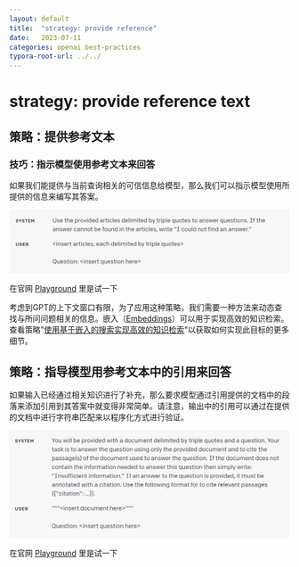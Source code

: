 ```yaml
---
layout: default
title:  "strategy: provide reference"
date:   2023-07-11
categories: openai best-practices
typora-root-url: ../../
---
```


# strategy: provide reference text

## 策略：提供参考文本

### 技巧：指示模型使用参考文本来回答

​	如果我们能提供与当前查询相关的可信信息给模型，那么我们可以指示模型使用所提供的信息来编写其答案。

![1](/assets/images/best-practices-2/1.png)

在官网 [Playground](https://platform.openai.com/playground/p/default-answer-from-retrieved-documents) 里是试一下

​	考虑到GPT的上下文窗口有限，为了应用这种策略，我们需要一种方法来动态查找与所问问题相关的信息。嵌入（[Embeddings](https://platform.openai.com/docs/guides/embeddings/what-are-embeddings)）可以用于实现高效的知识检索。查看策略"[使用基于嵌入的搜索实现高效的知识检索](https://platform.openai.com/docs/guides/gpt-best-practices/tactic-use-embeddings-based-search-to-implement-efficient-knowledge-retrieval)"以获取如何实现此目标的更多细节。

## 策略：指导模型用参考文本中的引用来回答

​	如果输入已经通过相关知识进行了补充，那么要求模型通过引用提供的文档中的段落来添加引用到其答案中就变得非常简单。请注意，输出中的引用可以通过在提供的文档中进行字符串匹配来以程序化方式进行验证。

![2](/assets/images/best-practices-2/2.png)

在官网 [Playground](https://platform.openai.com/playground/p/default-answer-with-citation) 里是试一下
